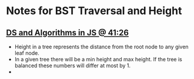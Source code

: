 # Notes for BST Traversal and Height

## [DS and Algorithms in JS @ 41:26](https://youtu.be/t2CEgPsws3U?list=PLDn22JhUbNqaf_suvX_NYIdPkFOnFIicR&t=2486)
 - Height in a tree represents the distance from the root node to any given leaf node.
 - In a given tree there will be a min height and max height. If the tree is balanced these numbers will differ at most by 1.
 - 